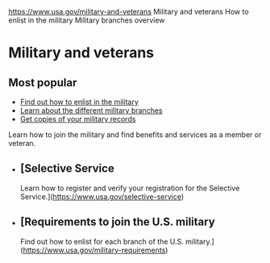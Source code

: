 

https://www.usa.gov/military-and-veterans
Military and veterans
How to enlist in the military
Military branches overview

Military and veterans
=====================

Most popular
------------

* [Find out how to enlist in the military](https://www.usa.gov/military-requirements)
* [Learn about the different military branches](https://www.usa.gov/us-military)
* [Get copies of your military records](https://www.usa.gov/military-records)

Learn how to join the military and find benefits and services as a member or veteran.

* [Selective Service
  -----------------

  Learn how to register and verify your registration for the Selective Service.](https://www.usa.gov/selective-service)
* [Requirements to join the U.S. military
  --------------------------------------

  Find out how to enlist for each branch of the U.S. military.](https://www.usa.gov/military-requirements)

